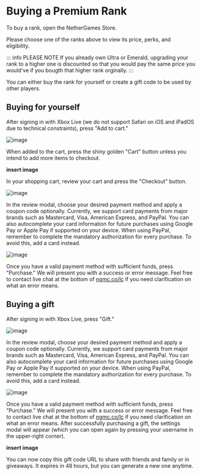 # Buying a Premium Rank

To buy a rank, open the NetherGames Store.

Please choose one of the ranks above to view its price, perks, and eligibility.

::: info PLEASE NOTE
If you already own Ultra or Emerald, upgrading your rank to a higher one is discounted so that you would pay the same price you would've if you bougth that higher rank orginally.
:::

You can either buy the rank for yourself or create a gift code to be used by other players.

## Buying for yourself

After signing in with Xbox Live (we do not support Safari on iOS and iPadOS due to technical constraints), press "Add to cart."

![image](https://github.com/NetherGamesMC/support/assets/19983892/e7039bda-a550-4269-99ff-418ef1795847)

When added to the cart, press the shiny golden "Cart" button unless you intend to add more items to checkout.

**insert image**

In your shopping cart, review your cart and press the "Checkout" button.

![image](https://github.com/NetherGamesMC/support/assets/19983892/46ef12c8-be41-480a-bb23-863c9258fc38)


In the review modal, choose your desired payment method and apply a coupon code optionally.
Currently, we support card payments from major brands such as Mastercard, Visa, American Express, and PayPal.
You can also autocomplete your card information for future purchases using Google Pay or Apple Pay if supported on your device.
When using PayPal, remember to complete the mandatory authorization for every purchase. To avoid this, add a card instead.

![image](https://github.com/NetherGamesMC/support/assets/19983892/deb1a524-2790-473f-8760-e003f807c1f5)

Once you have a valid payment method with sufficient funds, press "Purchase." We will present you with a success or error message. Feel free to contact live chat at the bottom of [ngmc.co/lc](https://ngmc.co/lc) if you need clarification on what an error means.

## Buying a gift

After signing in with Xbox Live, press "Gift."

![image](https://github.com/NetherGamesMC/support/assets/19983892/655db78e-d81b-4ccf-8205-b6f93f3b2fde)

In the review modal, choose your desired payment method and apply a coupon code optionally.
Currently, we support card payments from major brands such as Mastercard, Visa, American Express, and PayPal.
You can also autocomplete your card information for future purchases using Google Pay or Apple Pay if supported on your device.
When using PayPal, remember to complete the mandatory authorization for every purchase. To avoid this, add a card instead.

![image](https://github.com/NetherGamesMC/support/assets/19983892/deb1a524-2790-473f-8760-e003f807c1f5)


Once you have a valid payment method with sufficient funds, press "Purchase." We will present you with a success or error message. Feel free to contact live chat at the bottom of [ngmc.co/lc](https://ngmc.co/lc) if you need clarification on what an error means.
After successfully purchasing a gift, the settings modal will appear (which you can open again by pressing your username in the upper-right corner).

**insert image**

You can now copy this gift code URL to share with friends and family or in giveaways. It expires in 48 hours, but you can generate a new one anytime.
